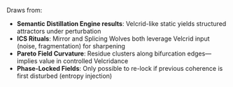 Draws from:

* **Semantic Distillation Engine results**: Velcrid-like static yields structured attractors under perturbation
* **ICS Rituals**: Mirror and Splicing Wolves both leverage Velcrid input (noise, fragmentation) for sharpening
* **Pareto Field Curvature**: Residue clusters along bifurcation edges—implies value in controlled Velcridance
* **Phase-Locked Fields**: Only possible to re-lock if previous coherence is first disturbed (entropy injection)